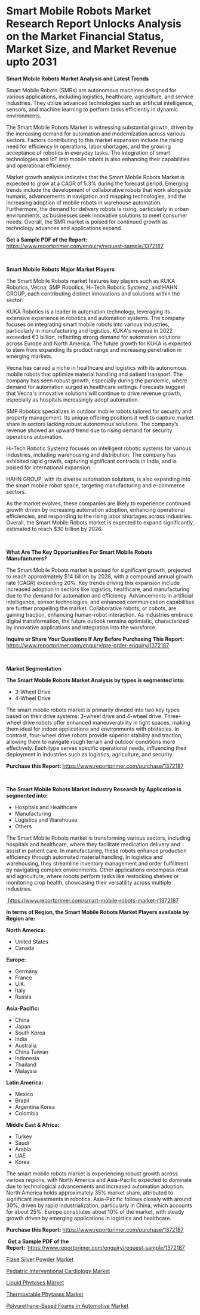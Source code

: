 <p><h1>Smart Mobile Robots Market Research Report Unlocks Analysis on the Market Financial Status, Market Size, and Market Revenue upto 2031</h1></p><p><strong>Smart Mobile Robots Market Analysis and Latest Trends</strong></p>
<p><p>Smart Mobile Robots (SMRs) are autonomous machines designed for various applications, including logistics, healthcare, agriculture, and service industries. They utilize advanced technologies such as artificial intelligence, sensors, and machine learning to perform tasks efficiently in dynamic environments. </p><p>The Smart Mobile Robots Market is witnessing substantial growth, driven by the increasing demand for automation and modernization across various sectors. Factors contributing to this market expansion include the rising need for efficiency in operations, labor shortages, and the growing acceptance of robotics in everyday tasks. The integration of smart technologies and IoT into mobile robots is also enhancing their capabilities and operational efficiency. </p><p>Market growth analysis indicates that the Smart Mobile Robots Market is expected to grow at a CAGR of 5.3% during the forecast period. Emerging trends include the development of collaborative robots that work alongside humans, advancements in navigation and mapping technologies, and the increasing adoption of mobile robots in warehouse automation. Furthermore, the demand for delivery robots is rising, particularly in urban environments, as businesses seek innovative solutions to meet consumer needs. Overall, the SMR market is poised for continued growth as technology advances and applications expand.</p></p>
<p><strong>Get a Sample PDF of the Report:&nbsp;</strong> <a href="https://www.reportprimer.com/enquiry/request-sample/1372187">https://www.reportprimer.com/enquiry/request-sample/1372187</a></p>
<p>&nbsp;</p>
<p><strong>Smart Mobile Robots Major Market Players</strong></p>
<p><p>The Smart Mobile Robots market features key players such as KUKA Robotics, Vecna, SMP Robotics, Hi-Tech Robotic Systemz, and HAHN GROUP, each contributing distinct innovations and solutions within the sector.</p><p>KUKA Robotics is a leader in automation technology, leveraging its extensive experience in robotics and automation systems. The company focuses on integrating smart mobile robots into various industries, particularly in manufacturing and logistics. KUKA's revenue in 2022 exceeded €3 billion, reflecting strong demand for automation solutions across Europe and North America. The future growth for KUKA is expected to stem from expanding its product range and increasing penetration in emerging markets.</p><p>Vecna has carved a niche in healthcare and logistics with its autonomous mobile robots that optimize material handling and patient transport. The company has seen robust growth, especially during the pandemic, where demand for automation surged in healthcare settings. Forecasts suggest that Vecna's innovative solutions will continue to drive revenue growth, especially as hospitals increasingly adopt automation.</p><p>SMP Robotics specializes in outdoor mobile robots tailored for security and property management. Its unique offering positions it well to capture market share in sectors lacking robust autonomous solutions. The company’s revenue showed an upward trend due to rising demand for security operations automation.</p><p>Hi-Tech Robotic Systemz focuses on intelligent robotic systems for various industries, including warehousing and distribution. The company has exhibited rapid growth, capturing significant contracts in India, and is poised for international expansion.</p><p>HAHN GROUP, with its diverse automation solutions, is also expanding into the smart mobile robot space, targeting manufacturing and e-commerce sectors.</p><p>As the market evolves, these companies are likely to experience continued growth driven by increasing automation adoption, enhancing operational efficiencies, and responding to the rising labor shortages across industries. Overall, the Smart Mobile Robots market is expected to expand significantly, estimated to reach $30 billion by 2026.</p></p>
<p>&nbsp;</p>
<p><strong>What Are The Key Opportunities For Smart Mobile Robots Manufacturers?</strong></p>
<p><p>The Smart Mobile Robots market is poised for significant growth, projected to reach approximately $14 billion by 2028, with a compound annual growth rate (CAGR) exceeding 20%. Key trends driving this expansion include increased adoption in sectors like logistics, healthcare, and manufacturing due to the demand for automation and efficiency. Advancements in artificial intelligence, sensor technologies, and enhanced communication capabilities are further propelling the market. Collaborative robots, or cobots, are gaining traction, enhancing human-robot interaction. As industries embrace digital transformation, the future outlook remains optimistic, characterized by innovative applications and integration into the workforce.</p></p>
<p><strong>Inquire or Share Your Questions If Any Before Purchasing This Report:</strong> <a href="https://www.reportprimer.com/enquiry/pre-order-enquiry/1372187">https://www.reportprimer.com/enquiry/pre-order-enquiry/1372187</a></p>
<p>&nbsp;</p>
<p><strong>Market Segmentation</strong></p>
<p><strong>The Smart Mobile Robots Market Analysis by types is segmented into:</strong></p>
<p><ul><li>3-Wheel Drive</li><li>4-Wheel Drive</li></ul></p>
<p><p>The smart mobile robots market is primarily divided into two key types based on their drive systems: 3-wheel drive and 4-wheel drive. Three-wheel drive robots offer enhanced maneuverability in tight spaces, making them ideal for indoor applications and environments with obstacles. In contrast, four-wheel drive robots provide superior stability and traction, allowing them to navigate rough terrain and outdoor conditions more effectively. Each type serves specific operational needs, influencing their deployment in industries such as logistics, agriculture, and security.</p></p>
<p><strong>Purchase this Report:&nbsp;</strong><a href="https://www.reportprimer.com/purchase/1372187">https://www.reportprimer.com/purchase/1372187</a></p>
<p>&nbsp;</p>
<p><strong>The Smart Mobile Robots Market Industry Research by Application is segmented into:</strong></p>
<p><ul><li>Hospitals and Healthcare</li><li>Manufacturing</li><li>Logistics and Warehouse</li><li>Others</li></ul></p>
<p><p>The Smart Mobile Robots market is transforming various sectors, including hospitals and healthcare, where they facilitate medication delivery and assist in patient care. In manufacturing, these robots enhance production efficiency through automated material handling. In logistics and warehousing, they streamline inventory management and order fulfillment by navigating complex environments. Other applications encompass retail and agriculture, where robots perform tasks like restocking shelves or monitoring crop health, showcasing their versatility across multiple industries.</p></p>
<p><a href="https://www.reportprimer.com/smart-mobile-robots-market-r1372187">&nbsp;https://www.reportprimer.com/smart-mobile-robots-market-r1372187</a></p>
<p><strong>In terms of Region, the Smart Mobile Robots Market Players available by Region are:</strong></p>
<p>
    <p> <strong> North America: </strong>
        <ul>
            <li>United States</li>
            <li>Canada</li>
        </ul>
        </p> 
    <p> <strong> Europe: </strong>
        <ul>
            <li>Germany</li>
            <li>France</li>
            <li>U.K.</li>
            <li>Italy</li>
            <li>Russia</li>
        </ul>
        </p> 
    <p> <strong> Asia-Pacific: </strong>
        <ul>
            <li>China</li>
            <li>Japan</li>
            <li>South Korea</li>
            <li>India</li>
            <li>Australia</li>
            <li>China Taiwan</li>
            <li>Indonesia</li>
            <li>Thailand</li>
            <li>Malaysia</li>
        </ul>
        </p> 
    <p> <strong> Latin America: </strong>
        <ul>
            <li>Mexico</li>
            <li>Brazil</li>
            <li>Argentina Korea</li>
            <li>Colombia</li>
        </ul>
        </p> 
    <p> <strong> Middle East & Africa: </strong>
        <ul>
            <li>Turkey</li>
            <li>Saudi</li>
            <li>Arabia</li>
            <li>UAE</li>
            <li>Korea</li>
        </ul>
    </p>
    </p>
<p><p>The smart mobile robots market is experiencing robust growth across various regions, with North America and Asia-Pacific expected to dominate due to technological advancements and increased automation adoption. North America holds approximately 35% market share, attributed to significant investments in robotics. Asia-Pacific follows closely with around 30%, driven by rapid industrialization, particularly in China, which accounts for about 25%. Europe constitutes about 10% of the market, with steady growth driven by emerging applications in logistics and healthcare.</p></p>
<p><strong>Purchase this Report: </strong><a href="https://www.reportprimer.com/purchase/1372187">https://www.reportprimer.com/purchase/1372187</a></p>
<p>&nbsp;<strong>Get a Sample PDF of the Report:&nbsp;&nbsp;</strong><a href="https://www.reportprimer.com/enquiry/request-sample/1372187">https://www.reportprimer.com/enquiry/request-sample/1372187</a></p>
<p><strong></strong></p>
<p><p><a href="https://issuu.com/reportprime-2/docs/flake-silver-powder-market-size-203_3864d947fdda75">Flake Silver Powder Market</a></p><p><a href="https://www.linkedin.com/pulse/pediatric-interventional-cardiology-market-share-size-trends-gvpkc">Pediatric Interventional Cardiology Market</a></p><p><a href="https://medium.com/@merisars/liquid-phytases-market-size-share-trends-analysis-report-by-end-use-food-7e48c17800e3?postPublishedType=repub">Liquid Phytases Market</a></p><p><a href="https://medium.com/@delmyx2tuliau/how-regional-markets-are-adapting-to-thermostable-phytases-market-innovations-cd8b7d36d4ef?postPublishedType=repub">Thermostable Phytases Market</a></p><p><a href="https://issuu.com/reportprime-2/docs/polyurethane-based-foams-in-automot_10f13f7c916ba2">Polyurethane-Based Foams in Automotive Market</a></p></p>